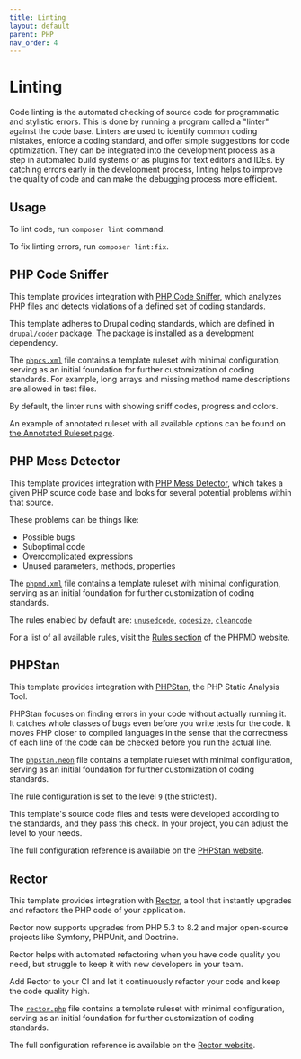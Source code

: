 ```yaml
---
title: Linting
layout: default
parent: PHP
nav_order: 4
---
```


# Linting

Code linting is the automated checking of source code for programmatic and
stylistic errors. This is done by running a program called a "linter" against
the code base. Linters are used to identify common coding mistakes, enforce a
coding standard, and offer simple suggestions for code optimization. They can be
integrated into the development process as a step in automated build systems or
as plugins for text editors and IDEs. By catching errors early in the
development process, linting helps to improve the quality of code and can make
the debugging process more efficient.

## Usage

To lint code, run `composer lint` command.

To fix linting errors, run `composer lint:fix`.

## PHP Code Sniffer

This template provides integration with [PHP Code Sniffer](https://github.com/squizlabs/PHP_CodeSniffer),
which analyzes PHP files and detects violations of a defined set of coding
standards.

This template adheres to Drupal coding standards, which are defined
in [`drupal/coder`](https://www.drupal.org/project/coder) package. The package
is installed as a development dependency.

The [`phpcs.xml`](https://github.com/AlexSkrypnyk/scaffold/blob/main/phpcs.xml)
file contains a template ruleset with minimal configuration, serving as an
initial foundation for further customization of coding standards. For example,
long arrays and missing method name descriptions are allowed in test files.

By default, the linter runs with showing sniff codes, progress and colors.

An example of annotated ruleset with all available options can be found on
[the Annotated Ruleset page](https://github.com/squizlabs/PHP_CodeSniffer/wiki/Annotated-Ruleset).

## PHP Mess Detector

This template provides integration with [PHP Mess Detector](https://phpmd.org/),
which takes a given PHP source code base and looks for several potential
problems within that source.

These problems can be things like:

- Possible bugs
- Suboptimal code
- Overcomplicated expressions
- Unused parameters, methods, properties

The [`phpmd.xml`](https://github.com/AlexSkrypnyk/scaffold/blob/main/phpmd.xml)
file contains a template ruleset with minimal configuration, serving as an
initial foundation for further customization of coding standards.

The rules enabled by default
are: [`unusedcode`](https://phpmd.org/rules/index.html#unused-code-rules),
[`codesize`](https://phpmd.org/rules/index.html#code-size-rules),
[`cleancode`](https://phpmd.org/rules/index.html#clean-code-rules)

For a list of all available rules, visit
the [Rules section](https://phpmd.org/rules/index.html)
of the PHPMD website.

## PHPStan

This template provides integration with [PHPStan](https://phpstan.org/), the
PHP Static Analysis Tool.

PHPStan focuses on finding errors in your code without actually running it.
It catches whole classes of bugs even before you write tests for the code.
It moves PHP closer to compiled languages in the sense that the correctness of
each line of the code can be checked before you run the actual line.

The [`phpstan.neon`](https://github.com/AlexSkrypnyk/scaffold/blob/main/phpstan.neon)
file contains a template ruleset with minimal configuration, serving as an
initial foundation for further customization of coding standards.

The rule configuration is set to the level `9` (the strictest).

This template's source code files and tests were developed according to the
standards, and they pass this check. In your project, you can adjust the level
to your needs.

The full configuration reference is available on
the [PHPStan website](https://phpstan.org/config-reference).

## Rector

This template provides integration with [Rector](https://getrector.com/), a tool
that instantly upgrades and refactors the PHP code of your application.

Rector now supports upgrades from PHP 5.3 to 8.2 and major open-source projects
like Symfony, PHPUnit, and Doctrine.

Rector helps with automated refactoring when you have code quality you need,
but struggle to keep it with new developers in your team.

Add Rector to your CI and let it continuously refactor your code and keep the
code quality high.

The [`rector.php`](https://github.com/AlexSkrypnyk/scaffold/blob/main/rector.php)
file contains a template ruleset with minimal configuration, serving as an
initial foundation for further customization of coding standards.

The full configuration reference is available on
the [Rector website](https://getrector.com/documentation/).
